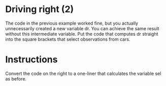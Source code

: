 # Driving right (2)
The code in the previous example worked fine, but you actually unnecessarily created a new variable dr. You can achieve the same result without this intermediate variable. Put the code that computes dr straight into the square brackets that select observations from cars.

# Instructions

Convert the code on the right to a one-liner that calculates the variable sel as before.
